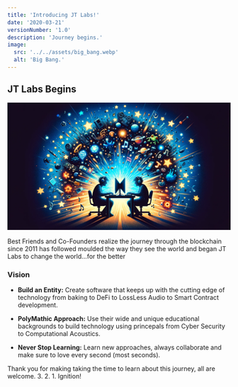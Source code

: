 ```yaml
---
title: 'Introducing JT Labs!'
date: '2020-03-21'
versionNumber: '1.0'
description: 'Journey begins.'
image:
  src: '../../assets/big_bang.webp'
  alt: 'Big Bang.'
---
```


## JT Labs Begins

![Nebulous 2.0 Release](../../assets/big_bang.webp)

Best Friends and Co-Founders realize the journey through the blockchain since 2011 has followed moulded the way they see the world and began JT Labs to change the world...for the better  

### Vision

- **Build an Entity:** Create software that keeps up with the cutting edge of technology from baking to DeFi to LossLess Audio to Smart Contract development.

- **PolyMathic Approach:** Use their wide and unique educational backgrounds to build technology using princepals from Cyber Security to Computational Acoustics.

- **Never Stop Learning:** Learn new approaches, always collaborate and make sure to love every second (most seconds).

Thank you for making taking the time to learn about this journey, all are welcome. 3. 2. 1. Ignition!
